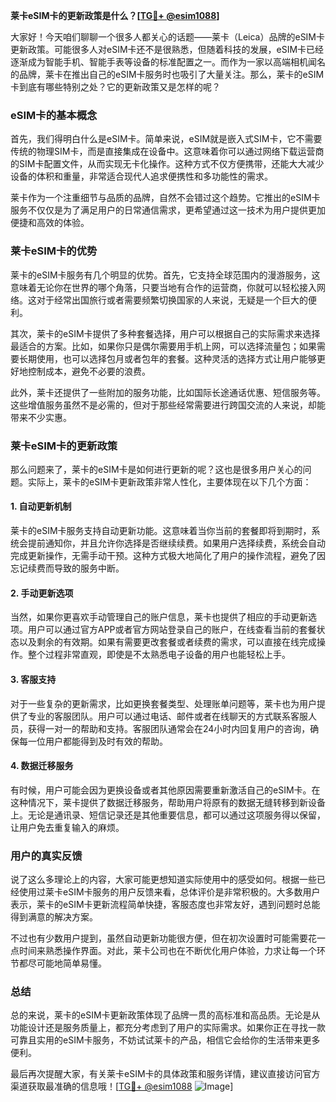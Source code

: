 **莱卡eSIM卡的更新政策是什么？[[TG💪+ @esim1088](https://t.me/s/esim1088)]**

大家好！今天咱们聊聊一个很多人都关心的话题——莱卡（Leica）品牌的eSIM卡更新政策。可能很多人对eSIM卡还不是很熟悉，但随着科技的发展，eSIM卡已经逐渐成为智能手机、智能手表等设备的标准配置之一。而作为一家以高端相机闻名的品牌，莱卡在推出自己的eSIM卡服务时也吸引了大量关注。那么，莱卡的eSIM卡到底有哪些特别之处？它的更新政策又是怎样的呢？

### eSIM卡的基本概念

首先，我们得明白什么是eSIM卡。简单来说，eSIM就是嵌入式SIM卡，它不需要传统的物理SIM卡，而是直接集成在设备中。这意味着你可以通过网络下载运营商的SIM卡配置文件，从而实现无卡化操作。这种方式不仅方便携带，还能大大减少设备的体积和重量，非常适合现代人追求便携性和多功能性的需求。

莱卡作为一个注重细节与品质的品牌，自然不会错过这个趋势。它推出的eSIM卡服务不仅仅是为了满足用户的日常通信需求，更希望通过这一技术为用户提供更加便捷和高效的体验。

### 莱卡eSIM卡的优势

莱卡的eSIM卡服务有几个明显的优势。首先，它支持全球范围内的漫游服务，这意味着无论你在世界的哪个角落，只要当地有合作的运营商，你就可以轻松接入网络。这对于经常出国旅行或者需要频繁切换国家的人来说，无疑是一个巨大的便利。

其次，莱卡的eSIM卡提供了多种套餐选择，用户可以根据自己的实际需求来选择最适合的方案。比如，如果你只是偶尔需要用手机上网，可以选择流量包；如果需要长期使用，也可以选择包月或者包年的套餐。这种灵活的选择方式让用户能够更好地控制成本，避免不必要的浪费。

此外，莱卡还提供了一些附加的服务功能，比如国际长途通话优惠、短信服务等。这些增值服务虽然不是必需的，但对于那些经常需要进行跨国交流的人来说，却能带来不少实惠。

### 莱卡eSIM卡的更新政策

那么问题来了，莱卡的eSIM卡是如何进行更新的呢？这也是很多用户关心的问题。实际上，莱卡的eSIM卡更新政策非常人性化，主要体现在以下几个方面：

#### 1. 自动更新机制

莱卡的eSIM卡服务支持自动更新功能。这意味着当你当前的套餐即将到期时，系统会提前通知你，并且允许你选择是否继续续费。如果用户选择续费，系统会自动完成更新操作，无需手动干预。这种方式极大地简化了用户的操作流程，避免了因忘记续费而导致的服务中断。

#### 2. 手动更新选项

当然，如果你更喜欢手动管理自己的账户信息，莱卡也提供了相应的手动更新选项。用户可以通过官方APP或者官方网站登录自己的账户，在线查看当前的套餐状态以及剩余的有效期。如果有需要更改套餐或者续费的需求，可以直接在线完成操作。整个过程非常直观，即使是不太熟悉电子设备的用户也能轻松上手。

#### 3. 客服支持

对于一些复杂的更新需求，比如更换套餐类型、处理账单问题等，莱卡也为用户提供了专业的客服团队。用户可以通过电话、邮件或者在线聊天的方式联系客服人员，获得一对一的帮助和支持。客服团队通常会在24小时内回复用户的咨询，确保每一位用户都能得到及时有效的帮助。

#### 4. 数据迁移服务

有时候，用户可能会因为更换设备或者其他原因需要重新激活自己的eSIM卡。在这种情况下，莱卡提供了数据迁移服务，帮助用户将原有的数据无缝转移到新设备上。无论是通讯录、短信记录还是其他重要信息，都可以通过这项服务得以保留，让用户免去重复输入的麻烦。

### 用户的真实反馈

说了这么多理论上的内容，大家可能更想知道实际使用中的感受如何。根据一些已经使用过莱卡eSIM卡服务的用户反馈来看，总体评价是非常积极的。大多数用户表示，莱卡的eSIM卡更新流程简单快捷，客服态度也非常友好，遇到问题时总能得到满意的解决方案。

不过也有少数用户提到，虽然自动更新功能很方便，但在初次设置时可能需要花一点时间来熟悉操作界面。对此，莱卡公司也在不断优化用户体验，力求让每一个环节都尽可能地简单易懂。

### 总结

总的来说，莱卡的eSIM卡更新政策体现了品牌一贯的高标准和高品质。无论是从功能设计还是服务质量上，都充分考虑到了用户的实际需求。如果你正在寻找一款可靠且实用的eSIM卡服务，不妨试试莱卡的产品，相信它会给你的生活带来更多便利。

最后再次提醒大家，有关莱卡eSIM卡的具体政策和服务详情，建议直接访问官方渠道获取最准确的信息哦！[[TG💪+ @esim1088](https://t.me/s/esim1088) ![Image](https://i.postimg.cc/4NQfJmqS/Snipaste-2025-05-13-00-14-12.png)]
